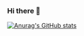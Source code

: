 ### Hi there 👋


[![Anurag's GitHub stats](https://github-readme-stats.vercel.app/api?username=eliaDr)](https://github.com/anuraghazra/github-readme-stats)
